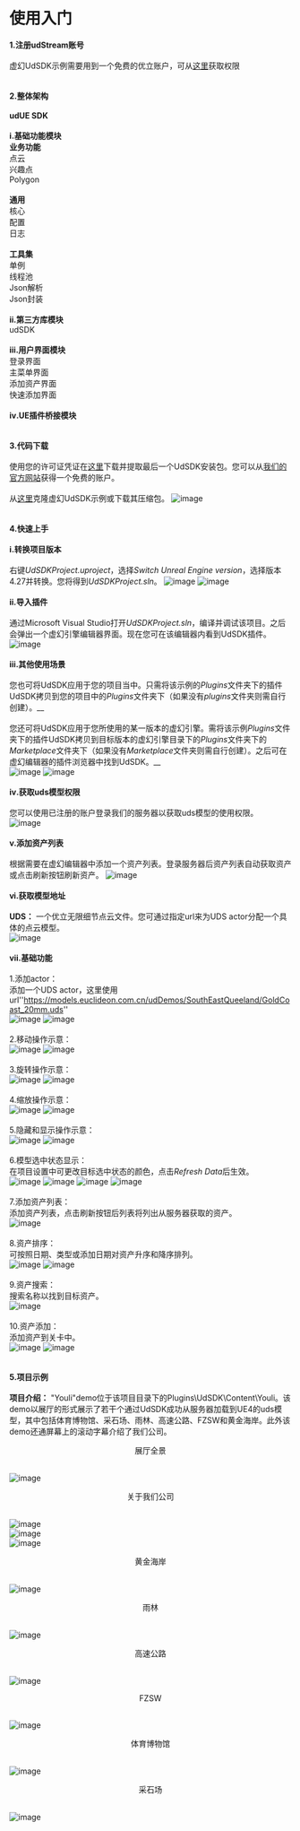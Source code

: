 # 使用入门
__1.注册udStream账号__
<br><br>虚幻UdSDK示例需要用到一个免费的优立账户，可从[这里](https://www.euclideon.com/udsdk/)获取权限
<br><br><br>__2.整体架构__
<br><br>__udUE SDK__
<br><br>__ⅰ.基础功能模块__
<br>__业务功能__
<br>点云
<br>兴趣点
<br>Polygon
<br><br>__通用__
<br>核心
<br>配置
<br>日志
<br><br>__工具集__
<br>单例
<br>线程池
<br>Json解析
<br>Json封装
<br><br>__ⅱ.第三方库模块__
<br>udSDK
<br><br>__ⅲ.用户界面模块__
<br>登录界面
<br>主菜单界面
<br>添加资产界面
<br>快速添加界面
<br><br>__ⅳ.UE插件桥接模块__
<br><br><br>__3.代码下载__
<br><br>使用您的许可证凭证在[这里](https://udstream.euclideon.com)下载并提取最后一个UdSDK安装包。您可以从[我们的官方网站](https://www.euclideon.com/free-development-resources/)获得一个免费的账户。
<br><br>从[这里](https://git.euclideon.cn:3000/wesley.zeng/UdSDKProject.git)克隆虚幻UdSDK示例或下载其压缩包。
![image](./Images/download.PNG)
<br><br><br>__4.快速上手__
<br><br>__ⅰ.转换项目版本__
<br><br>右键*UdSDKProject.uproject*，选择*Switch Unreal Engine version*，选择版本4.27并转换。您将得到*UdSDKProject.sln*。
![image](./Images/switch1.PNG)
![image](./Images/switch2.PNG)
<br><br>__ⅱ.导入插件__
<br><br>通过Microsoft Visual Studio打开*UdSDKProject.sln*，编译并调试该项目。之后会弹出一个虚幻引擎编辑器界面。现在您可在该编辑器内看到UdSDK插件。
<br>![image](./Images/udsdk1.PNG)
<br><br>__ⅲ.其他使用场景__
<br><br>您也可将UdSDK应用于您的项目当中。只需将该示例的*Plugins*文件夹下的插件UdSDK拷贝到您的项目中的*Plugins*文件夹下（如果没有*plugins*文件夹则需自行创建）。__
<br><br>您还可将UdSDK应用于您所使用的某一版本的虚幻引擎。需将该示例*Plugins*文件夹下的插件UdSDK拷贝到目标版本的虚幻引擎目录下的*Plugins*文件夹下的*Marketplace*文件夹下（如果没有*Marketplace*文件夹则需自行创建）。之后可在虚幻编辑器的插件浏览器中找到UdSDK。__
<br>![image](./Images/plugin1.PNG)
![image](./Images/plugin2.PNG)
<br><br>__ⅳ.获取uds模型权限__
<br><br>您可以使用已注册的账户登录我们的服务器以获取uds模型的使用权限。
<br>![image](./Images/udsdk3.PNG)
<br><br>__ⅴ.添加资产列表__
<br><br>根据需要在虚幻编辑器中添加一个资产列表。登录服务器后资产列表自动获取资产或点击刷新按钮刷新资产。
![image](./Images/assets.PNG)
<br><br>__ⅵ.获取模型地址__
<br><br>**UDS：** 一个优立无限细节点云文件。您可通过指定url来为UDS actor分配一个具体的点云模型。
<br>![image](./Images/uds.PNG)
<br><br>__ⅶ.基础功能__
<br><br>1.添加actor：
<br>添加一个UDS actor，这里使用url''https://models.euclideon.com.cn/udDemos/SouthEastQueeland/GoldCoast_20mm.uds''
<br>![image](./Images/point_cloud.PNG)
![image](./Images/init.PNG)
<br><br>2.移动操作示意：
<br>![image](./Images/move1.PNG)
![image](./Images/move2.PNG)
<br><br>3.旋转操作示意：
<br>![image](./Images/rotate1.PNG)
![image](./Images/rotate2.PNG)
<br><br>4.缩放操作示意：
<br>![image](./Images/scale1.PNG)
![image](./Images/scale2.PNG)
<br><br>5.隐藏和显示操作示意：
<br>![image](./Images/hide1.PNG)
![image](./Images/hide2.PNG)
<br><br>6.模型选中状态显示：
<br>在项目设置中可更改目标选中状态的颜色，点击*Refresh Data*后生效。
<br>![image](./Images/changecolor1.PNG)
![image](./Images/changecolor2.PNG)
![image](./Images/changecolor3.PNG)
![image](./Images/changecolor4.PNG)
<br><br>7.添加资产列表：
<br>添加资产列表，点击刷新按钮后列表将列出从服务器获取的资产。
<br>![image](./Images/assetslist1.PNG)
<br><br>8.资产排序：
<br>可按照日期、类型或添加日期对资产升序和降序排列。
<br>![image](./Images/assetslist2.PNG)
![image](./Images/assetslist3.PNG)
<br><br>9.资产搜索：
<br>搜索名称以找到目标资产。
<br>![image](./Images/assetslist4.PNG)
<br><br>10.资产添加：
<br>添加资产到关卡中。
<br>![image](./Images/assetslist5.PNG)
![image](./Images/assetslist6.PNG)
<br><br><br>__5.项目示例__
<br><br>**项目介绍：**
"Youli"demo位于该项目目录下的Plugins\UdSDK\Content\Youli。该demo以展厅的形式展示了若干个通过UdSDK成功从服务器加载到UE4的uds模型，其中包括体育博物馆、采石场、雨林、高速公路、FZSW和黄金海岸。此外该demo还通屏幕上的滚动字幕介绍了我们公司。

<p align="center">展厅全景</p>

<br>![image](./Images/panorama.PNG)

<p align="center">关于我们公司</p>

<br>![image](./Images/eulee1.PNG)
<br>![image](./Images/eulee2.PNG)
<br>![image](./Images/eulee3.PNG)

<p align="center">黄金海岸</p>

<br>![image](./Images/goldcoast.PNG)

<p align="center">雨林</p>

<br>![image](./Images/rainforest.PNG)

<p align="center">高速公路</p>

<br>![image](./Images/highway.PNG)

<p align="center">FZSW</p>

<br>![image](./Images/fzsw.PNG)

<p align="center">体育博物馆</p>

<br>![image](./Images/stadium.PNG)

<p align="center">采石场</p>

<br>![image](./Images/mine.PNG)
